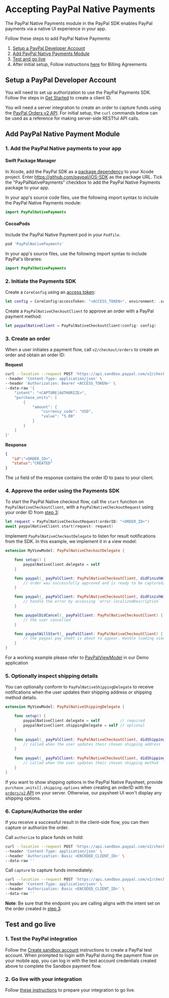 # Accepting PayPal Native Payments

The PayPal Native Payments module in the PayPal SDK enables PayPal payments via a native UI experience in your app.

Follow these steps to add PayPal Native Payments:

1. [Setup a PayPal Developer Account](#setup-a-paypal-developer-account)
2. [Add PayPal Native Payments Module](#add-paypal-native-payments-module)
3. [Test and go live](#test-and-go-live)
4. After initial setup, Follow instructions [here](#billing-agreement) for Billing Agreements

## Setup a PayPal Developer Account

You will need to set up authorization to use the PayPal Payments SDK. 
Follow the steps in [Get Started](https://developer.paypal.com/api/rest/#link-getstarted) to create a client ID. 

You will need a server integration to create an order to capture funds using the [PayPal Orders v2 API](https://developer.paypal.com/docs/api/orders/v2). 
For initial setup, the `curl` commands below can be used as a reference for making server-side RESTful API calls.

## Add PayPal Native Payment Module

### 1. Add the PayPal Native payments to your app

#### Swift Package Manager

In Xcode, add the PayPal SDK as a [package dependency](https://developer.apple.com/documentation/swift_packages/adding_package_dependencies_to_your_app) to your Xcode project. Enter https://github.com/paypal/iOS-SDK as the package URL. Tick the "PayPalNativePayments" checkbox to add the PayPal Native Payments package to your app.

In your app's source code files, use the following import syntax to include the PayPal Native Payments module:

```swift
import PayPalNativePayments
```

#### CocoaPods

Include the PayPal Native Payment pod in your `Podfile`.

```ruby
pod 'PayPalNativePayments'
```

In your app's source files, use the following import syntax to include PayPal's libraries:

```swift
import PayPalNativePayments
```

### 2. Initiate the Payments SDK

Create a `CoreConfig` using an [access token](../../README.md#access-token):

```swift
let config = CoreConfig(accessToken: "<ACCESS_TOKEN>", environment: .sandbox)
```

Create a `PayPalNativeCheckoutClient` to approve an order with a PayPal payment method:

```swift
let paypalNativeClient = PayPalNativeCheckoutClient(config: config)
```

### 3. Create an order

When a user initiates a payment flow, call `v2/checkout/orders` to create an order and obtain an order ID:

**Request**
```bash
curl --location --request POST 'https://api.sandbox.paypal.com/v2/checkout/orders/' \
--header 'Content-Type: application/json' \
--header 'Authorization: Bearer <ACCESS_TOKEN>' \
--data-raw '{
    "intent": "<CAPTURE|AUTHORIZE>",
    "purchase_units": [
        {
            "amount": {
                "currency_code": "USD",
                "value": "5.00"
            }
        }
    ]
}'
```

**Response**
```json
{
   "id":"<ORDER_ID>",
   "status":"CREATED"
}
```

The `id` field of the response contains the order ID to pass to your client.

### 4. Approve the order using the Payments SDK

To start the PayPal Native checkout flow, call the `start` function on `PayPalNativeCheckoutClient`, with a `PayPalNativeCheckoutRequest` using your order ID from [step 3](#3-create-an-order): 

```swift
let request = PayPalNativeCheckoutRequest(orderID: "<ORDER_ID>")
await paypalNativeClient.start(request: request)
```

Implement `PayPalNativeCheckoutDelegate` to listen for result notifications from the SDK. In this example, we implement it in a view model:

```swift
extension MyViewModel: PayPalNativeCheckoutDelegate {

    func setup() {
        paypalNativeClient.delegate = self
    }

    func paypal(_ payPalClient: PayPalNativeCheckoutClient, didFinishWithResult result: PayPalNativeCheckoutResult) {
        // order was successfully approved and is ready to be captured/authorized (see step 5)
    }

    func paypal(_ payPalClient: PayPalNativeCheckoutClient, didFinishWithError error: CoreSDKError) {
        // handle the error by accessing `error.localizedDescription`
    }

    func paypalDidCancel(_ payPalClient: PayPalNativeCheckoutClient) {
        // the user cancelled
    }

    func paypalWillStart(_ payPalClient: PayPalNativeCheckoutClient) {
        // the paypal pay sheet is about to appear. Handle loading views, spinners, etc.
    }
}
```

For a working example please refer to [PayPalViewModel](../../Demo/Demo/ViewModels/PayPalViewModel.swift) in our Demo application

### 5. Optionally inspect shipping details

You can optionally conform to `PayPalNativeShippingDelegate` to receive notifications when the user updates their shipping address or shipping method details.

```swift
extension MyViewModel: PayPalNativeShippingDelegate {

    func setup() {
        paypalNativeClient.delegate = self         // required
        paypalNativeClient.shippingDelegate = self // optional
    }
    
    func paypal(_ payPalClient: PayPalNativeCheckoutClient, didShippingAddressChange shippingAddress: PayPalNativeShippingAddress) {
        // called when the user updates their chosen shipping address
    }
    
    func paypal(_ payPalClient: PayPalNativeCheckoutClient, didShippingMethodChange: PayPalNativeShippingMethod) {
        // called when the user updates their chosen shipping method
    }
}
```

If you want to show shipping options in the PayPal Native Paysheet, provide `purchase_units[].shipping.options` when creating an orderID with the [`orders/v2` API](https://developer.paypal.com/docs/api/orders/v2/#definition-purchase_unit) on your server. Otherwise, our paysheet UI won't display any shipping options.

### 6. Capture/Authorize the order

If you receive a successful result in the client-side flow, you can then capture or authorize the order. 

Call `authorize` to place funds on hold:

```bash
curl --location --request POST 'https://api.sandbox.paypal.com/v2/checkout/orders/<ORDER_ID>/authorize' \
--header 'Content-Type: application/json' \
--header 'Authorization: Basic <ENCODED_CLIENT_ID>' \
--data-raw ''
```

Call `capture` to capture funds immediately:

```bash
curl --location --request POST 'https://api.sandbox.paypal.com/v2/checkout/orders/<ORDER_ID>/capture' \
--header 'Content-Type: application/json' \
--header 'Authorization: Basic <ENCODED_CLIENT_ID>' \
--data-raw ''
```

**Note**: Be sure that the endpoint you are calling aligns with the intent set on the order created in [step 3](#3-initiate-the-payments-sdk).

## Test and go live

### 1. Test the PayPal integration

Follow the [Create sandbox account](https://developer.paypal.com/api/rest/#link-createsandboxaccounts) instructions to create a PayPal test account.
When prompted to login with PayPal during the payment flow on your mobile app, you can log in with the test account credentials created above to complete the Sandbox payment flow. 

### 2. Go live with your integration

Follow [these instructions](https://developer.paypal.com/api/rest/production/) to prepare your integration to go live.
